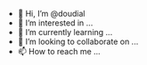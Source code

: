 - 👋 Hi, I’m @doudial
- 👀 I’m interested in ...
- 🌱 I’m currently learning ...
- 💞️ I’m looking to collaborate on ...
- 📫 How to reach me ...

<!---
doudial/doudial is a ✨ special ✨ repository because its `README.md` (this file) appears on your GitHub profile.
You can click the Preview link to take a look at your changes.
--->
